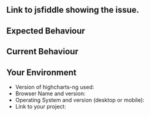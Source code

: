 <!--- Provide a general summary of the issue in the Title above -->
## Link to jsfiddle showing the issue.
<!--- This is by far the most important bit! -->
<!--- Fork this http://jsfiddle.net/gh/get/jquery/3.1.1/pablojim/highcharts-ng/tree/master/jsfiddles/basic/ ? -->

## Expected Behaviour
<!--- If you're describing a bug, tell us what should happen -->
<!--- If you're suggesting a change/improvement, tell us how it should work -->

## Current Behaviour
<!--- If describing a bug, tell us what happens instead of the expected behaviour -->
<!--- If suggesting a change/improvement, explain the difference from current behaviour -->

## Your Environment
<!--- Include as many relevant details about the environment you experienced the bug in -->
* Version of highcharts-ng used:
* Browser Name and version:
* Operating System and version (desktop or mobile):
* Link to your project:
